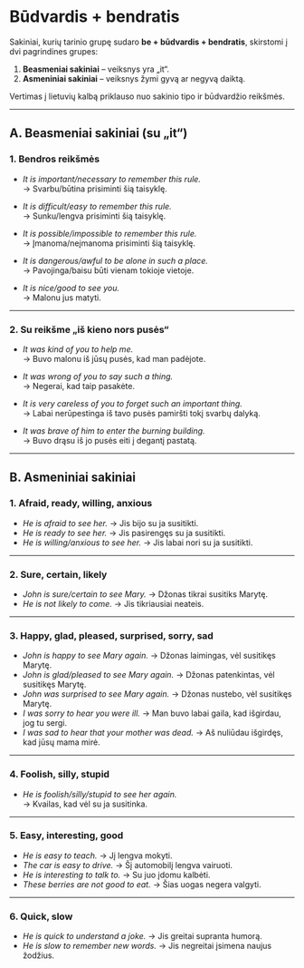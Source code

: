 # Būdvardis + bendratis

Sakiniai, kurių tarinio grupę sudaro **be + būdvardis + bendratis**, skirstomi į dvi pagrindines grupes:  
1. **Beasmeniai sakiniai** – veiksnys yra „it“.  
2. **Asmeniniai sakiniai** – veiksnys žymi gyvą ar negyvą daiktą.  

Vertimas į lietuvių kalbą priklauso nuo sakinio tipo ir būdvardžio reikšmės.

---

## A. Beasmeniai sakiniai (su „it“)

### 1. Bendros reikšmės
- *It is important/necessary to remember this rule.*  
  → Svarbu/būtina prisiminti šią taisyklę.  

- *It is difficult/easy to remember this rule.*  
  → Sunku/lengva prisiminti šią taisyklę.  

- *It is possible/impossible to remember this rule.*  
  → Įmanoma/neįmanoma prisiminti šią taisyklę.  

- *It is dangerous/awful to be alone in such a place.*  
  → Pavojinga/baisu būti vienam tokioje vietoje.  

- *It is nice/good to see you.*  
  → Malonu jus matyti.  

---

### 2. Su reikšme „iš kieno nors pusės“
- *It was kind of you to help me.*  
  → Buvo malonu iš jūsų pusės, kad man padėjote.  

- *It was wrong of you to say such a thing.*  
  → Negerai, kad taip pasakėte.  

- *It is very careless of you to forget such an important thing.*  
  → Labai nerūpestinga iš tavo pusės pamiršti tokį svarbų dalyką.  

- *It was brave of him to enter the burning building.*  
  → Buvo drąsu iš jo pusės eiti į degantį pastatą.  

---

## B. Asmeniniai sakiniai

### 1. Afraid, ready, willing, anxious
- *He is afraid to see her.* → Jis bijo su ja susitikti.  
- *He is ready to see her.* → Jis pasirengęs su ja susitikti.  
- *He is willing/anxious to see her.* → Jis labai nori su ja susitikti.  

---

### 2. Sure, certain, likely
- *John is sure/certain to see Mary.* → Džonas tikrai susitiks Marytę.  
- *He is not likely to come.* → Jis tikriausiai neateis.  

---

### 3. Happy, glad, pleased, surprised, sorry, sad
- *John is happy to see Mary again.* → Džonas laimingas, vėl susitikęs Marytę.  
- *John is glad/pleased to see Mary again.* → Džonas patenkintas, vėl susitikęs Marytę.  
- *John was surprised to see Mary again.* → Džonas nustebo, vėl susitikęs Marytę.  
- *I was sorry to hear you were ill.* → Man buvo labai gaila, kad išgirdau, jog tu sergi.  
- *I was sad to hear that your mother was dead.* → Aš nuliūdau išgirdęs, kad jūsų mama mirė.  

---

### 4. Foolish, silly, stupid
- *He is foolish/silly/stupid to see her again.*  
  → Kvailas, kad vėl su ja susitinka.  

---

### 5. Easy, interesting, good
- *He is easy to teach.* → Jį lengva mokyti.  
- *The car is easy to drive.* → Šį automobilį lengva vairuoti.  
- *He is interesting to talk to.* → Su juo įdomu kalbėti.  
- *These berries are not good to eat.* → Šias uogas negera valgyti.  

---

### 6. Quick, slow
- *He is quick to understand a joke.* → Jis greitai supranta humorą.  
- *He is slow to remember new words.* → Jis negreitai įsimena naujus žodžius.  
